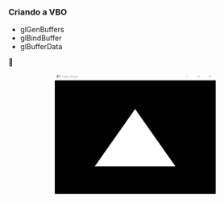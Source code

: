 ### Criando a VBO
- glGenBuffers
- glBindBuffer
- glBufferData


:dart:

<p align="center">
  <img width="320" height="240" src="modern01.png">
</p>
